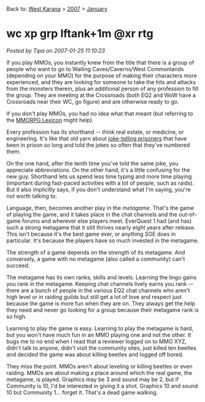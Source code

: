 Back to: [West Karana](/posts/westkarana.md) > [2007](/posts/2007/westkarana.md) > [January](./westkarana.md)
# wc xp grp lftank+1m @xr rtg

*Posted by Tipa on 2007-01-25 11:10:23*

If you play MMOs, you instantly knew from the title that there is a group of people who want to go to Wailing Caves/Caverns/West Commonlands (depending on your MMO) for the purpose of making their characters more experienced, and they are looking for someone to take the hits and attacks from the monsters therein, plus an additional person of any profession to fill the group. They are meeting at the Crossroads (both EQ2 and WoW have a Crossroads near their WC, go figure) and are otherwise ready to go.



If you don't play MMOs, you had no idea what that meant (but referring to the [MMORPG Lexicon](http://www.nickyee.com/daedalus/archives/001313.php) might help).

Every profession has its shorthand -- think real estate, or medicine, or engineering. It's like that old yarn about [joke-telling prisoners](http://www.hyperorg.com/blogger/mtarchive/001978.html) that have been in prison so long and told the jokes so often that they've numbered them.

On the one hand, after the tenth time you've told the same joke, you appreciate abbreviations. On the other hand, it's a little confusing for the new guy.
Shorthand lets us spend less time typing and more time playing (important during fast-paced activities with a lot of people, such as raids). But it also implicitly says, if you don't understand what I'm saying, you're not worth talking to.

Language, then, becomes another play in the *metagame*. That's the game of playing the game, and it takes place in the chat channels and the out-of-game forums and wherever else players meet. EverQuest 1 had (and has) such a strong metagame that it still thrives nearly eight years after release. This isn't because it's the best game ever, or anything SOE does in particular. It's because the players have so much invested in the metagame.

The strength of a game depends on the strength of its metagame. And conversely, a game with no metagame (also called a community) can't succeed.

The metagame has its own ranks, skills and levels. Learning the lingo gains you rank in the metagame. Keeping chat channels lively earns you rank -- there are a bunch of people in the various EQ2 chat channels who aren't high level or in raiding guilds but still get a lot of love and respect just because the game is more fun when they are on. They always get the help they need and never go looking for a group because their metagame rank is so high.

Learning to play the game is easy. Learning to play the metagame is hard, but you won't have much fun in an MMO playing one and not the other. It bugs me to no end when I read that a reviewer logged on to MMO XYZ, didn't talk to anyone, didn't visit the community sites, just killed ten beetles and decided the game was about killing beetles and logged off bored.

They miss the point. MMOs aren't about leveling or killing beetles or even raiding. MMOs are about making a place around which the real game, the metagame, is played. Graphics may be 3 and sound may be 2, but if Community is 10, I'd be interested in giving it a shot. Graphics 10 and sound 10 but Community 1... forget it. That's a dead game walking.
